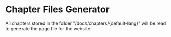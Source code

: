 # Chapter Files Generator
All chapters stored in the folder "/docs/chapters/{default-lang}" will be read to generate the page file for the website.